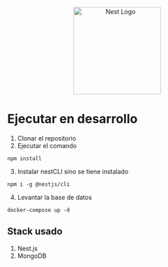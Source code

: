<p align="center">
  <a href="http://nestjs.com/" target="blank"><img src="https://nestjs.com/img/logo-small.svg" width="200" alt="Nest Logo" /></a>
</p>

# Ejecutar en desarrollo

1. Clonar el repositorio
2. Ejecutar el comando

```
npm install
```

3. Instalar nestCLI sino se tiene instalado

```
npm i -g @nestjs/cli
```

4. Levantar la base de datos

```
docker-compose up -d
```

## Stack usado

1. Nest.js
2. MongoDB
